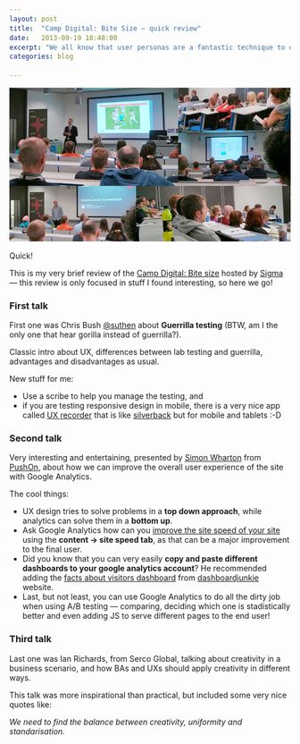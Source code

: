 ```yaml
---
layout: post
title:  "Camp Digital: Bite Size — quick review"
date:   2013-09-19 18:48:00
excerpt: "We all know that user personas are a fantastic technique to develop a good user-centered design but when you've"
categories: blog

---
```


<p><img class="full-width-image" src="/images/september_camp_digital_bite_sized.jpg" /></p>

Quick!

This is my very brief review of the [Camp Digital: Bite size](http://www.wearesigma.com/latest/posts/2013/august/9/camp-digital-bite-sized-%E2%80%93-join-us-at-mmu-new-business-school-on-18th-september.aspx) hosted by [Sigma](http://www.wearesigma.com/) — this review is only focused in stuff I found interesting, so here we go!

### First talk

First one was Chris Bush [@suthen](https://twitter.com/suthen) about **Guerrilla testing** (BTW, am I the only one that hear gorilla instead of guerrilla?).

Classic intro about UX, differences between lab testing and guerrilla, advantages and disadvantages as usual.

New stuff for me:

* Use a scribe to help you manage the testing, and
* if you are testing responsive design in mobile, there is a very nice app called [UX recorder](http://www.uxrecorder.com/) that is like [silverback](http://silverbackapp.com/) but for mobile and tablets :-D

### Second talk

Very interesting and entertaining, presented by [Simon Wharton](http://www.pushon.co.uk/author/simonwharton/) from [PushOn](http://www.pushon.co.uk/), about how we can improve the overall user experience of the site with Google Analytics.

The cool things:

* UX design tries to solve problems in a **top down approach**, while analytics can solve them in a **bottom up**.
* Ask Google Analytics how can you [improve the site speed of your site](http://p.barker.dj/sitespeedtips) using the **content -> site speed tab**, as that can be a major improvement to the final user.
* Did you know that you can very easily **copy and paste different dashboards to your google analytics account**? He recommended adding the [facts about visitors dashboard](dashboardjunkie.com/visitor-facts-dashboard) from [dashboardjunkie](http://www.dashboardjunkie.com/) website. 
* Last, but not least, you can use Google Analytics to do all the dirty job when using A/B testing — comparing, deciding which one is stadistically better and even adding JS to serve different pages to the end user!


### Third talk

Last one was Ian Richards, from Serco Global, talking about creativity in a business scenario, and how BAs and UXs should apply creativity in different ways.

This talk was more inspirational than practical, but included some very nice quotes like:

*We need to find the balance between creativity, uniformity and standarisation.*
